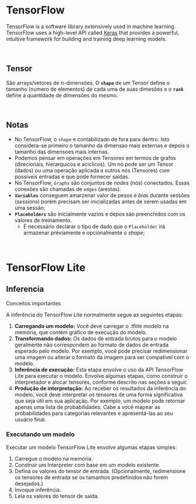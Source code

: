 # TensorFlow
TensorFlow is a software library extensively used in machine learning. TensorFlow uses a high-level API called [Keras](https://www.tensorflow.org/guide/keras) that provides a powerful, intuitive framework for building and training deep learning models.

<br>

## Tensor
São arrays/vetores de n-dimensões. O **`shape`** de um Tensor define o tamanho (numero de elementos) de cada uma de suas dimesões e o **`rank`** define a quantidade de dimensões do mesmo.

<br>

## Notas
+ No TensorFlow, o `shape` e contabilizado de fora para dentro. Isto considera-se primeiro o tamanho da dimensao mais externas e depois o tamanho das dimensoes mais internas.
+ Podemos pensar em operações em Tensores em termos de grafos (direcionais, hierarquicos e aciclicos). Um nó pode ser um Tensor (dados) ou uma operação aplicada a outros nós (Tensores) com possíveis entradas e que pode fornecer saídas.
+ No TensorFlow, `Graphs` são conjuntos de *nodes* (nós) conectados. Essas conexões são chamadas de `edges` (arestas).
+ **`Variables`** conseguem amarzenar valor de pesos e *bias* durante sessões (*sessions*) porém precisam ser inicializadas antes de serem usadas em uma sessão;
+ **`Placeholders`** são inicialmente vazios e depos são preenchidos com os valores de treinamento.
  + É necessário declarar o tipo de dado que o `Placeholder` irá armazenar préviamente e opcionalmente o *shape*;


<br>

# TensorFlow Lite

## Inferencia
Conceitos importantes

A inferência do TensorFlow Lite normalmente segue as seguintes etapas:

1. **Carregando um modelo:** Você deve carregar o .tflite modelo na memória, que contém gráfico de execução do modelo.
2. **Transformando dados:** Os dados de entrada brutos para o modelo geralmente não correspondem ao formato de dados de entrada esperado pelo modelo. Por exemplo, você pode precisar redimensionar uma imagem ou alterar o formato da imagem para ser compatível com o modelo.
4. **Inferência de execução:** Esta etapa envolve o uso da API TensorFlow Lite para executar o modelo. Envolve algumas etapas, como construir o interpretador e alocar tensores, conforme descrito nas seções a seguir.
5. **Produção de interpretação:** Ao receber os resultados da inferência do modelo, você deve interpretar os tensores de uma forma significativa que seja útil em sua aplicação. Por exemplo, um modelo pode retornar apenas uma lista de probabilidades. Cabe a você mapear as probabilidades para categorias relevantes e apresentá-las ao seu usuário final.

### Executando um modelo

Executar um modelo TensorFlow Lite envolve algumas etapas simples:

1. Carregue o modelo na memória.
2. Construir um Interpreter com base em um modelo existente.
3. Defina os valores do tensor de entrada. (Opcionalmente, redimensione os tensores de entrada se os tamanhos predefinidos não forem desejados.)
4. Invoque inferência.
5. Leia os valores do tensor de saída.